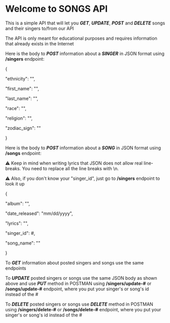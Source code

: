 # Welcome to SONGS API

This is a simple API that will let you ***GET***, ***UPDATE***, ***POST*** and ***DELETE*** songs and their singers to/from our API

The API is only meant for educational purposes and requires information that already exists in the Internet


Here is the body to ***POST*** information about a ***SINGER*** in JSON format using **/singers** endpoint:

{

"ethnicity": "",

"first_name": "",

"last_name": "",

"race": "",

"religion": "",

"zodiac_sign": ""

}

Here is the body to ***POST*** information about a ***SONG*** in JSON format using **/songs** endpoint:

⚠️ Keep in mind when writing lyrics that JSON does not allow real line-breaks. You need to replace all the line breaks with \n.

⚠️ Also, if you don't know your "singer_id", just go to **/singers** endpoint to look it up

{

"album": "",

"date_released": "mm/dd/yyyy",

"lyrics": "",

"singer_id": #,

"song_name": ""

}

To ***GET*** information about posted singers and songs use the same endpoints

To ***UPDATE*** posted singers or songs use the same JSON body as shown above and use ***PUT*** method in POSTMAN using **/singers/update-#** or **/songs/update-#**
endpoint, where you put your singer's or song's id instead of the #

To ***DELETE*** posted singers or songs use ***DELETE*** method in POSTMAN using **/singers/delete-#** or **/songs/delete-#** endpoint, 
where you put your singer's or song's id instead of the #
